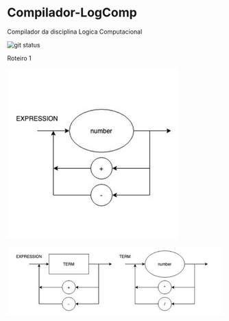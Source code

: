 # Compilador-LogComp

Compilador da disciplina Logica Computacional

![git status](http://3.129.230.99/svg/roguetaver/Compilador-LogComp/)

Roteiro 1

![Alt text](diagrama-roteiro1.png?raw=true "Diagrama Sintático Roteiro 1")

![Alt text](diagrama-roteiro2.png?raw=true "Diagrama Sintático Roteiro 2 (ATUAL)")
